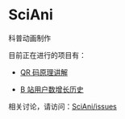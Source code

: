 # SciAni
科普动画制作

目前正在进行的项目有：

* [QR 码原理讲解](https://github.com/uupers/SciAni/tree/master/qr-code)

* [B 站用户数增长历史](https://github.com/uupers/SciAni/tree/master/bili-user-spider)


相关讨论，请访问：[SciAni/issues](https://github.com/uupers/SciAni/issues)
